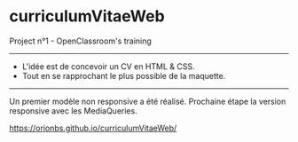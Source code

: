 # curriculumVitaeWeb
Project n°1 - OpenClassroom's training

---
- L'idée est de concevoir un CV en HTML & CSS.
- Tout en se rapprochant le plus possible de la maquette.
---
Un premier modèle non responsive a été réalisé.
Prochaine étape la version responsive avec les MediaQueries.

https://orionbs.github.io/curriculumVitaeWeb/
